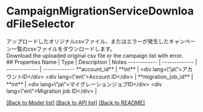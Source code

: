 # CampaignMigrationServiceDownloadFileSelector

<div lang=\"ja\">アップロードしたオリジナルcsvファイル、またはエラーが発生したキャンペーン一覧のcsvファイルをダウンロードします。</div> <div lang=\"en\">Download the uploaded original csv file or the campaign list with error.</div> 
## Properties
Name | Type | Description | Notes
------------ | ------------- | ------------- | -------------
**account_id** | **int** | &lt;div lang&#x3D;\&quot;ja\&quot;&gt;アカウントID&lt;/div&gt; &lt;div lang&#x3D;\&quot;en\&quot;&gt;Account ID&lt;/div&gt;  | 
**migration_job_id** | **int** | &lt;div lang&#x3D;\&quot;ja\&quot;&gt;マイグレーションジョブID&lt;/div&gt; &lt;div lang&#x3D;\&quot;en\&quot;&gt;Migration job ID&lt;/div&gt;  | 

[[Back to Model list]](../README.md#documentation-for-models) [[Back to API list]](../README.md#documentation-for-api-endpoints) [[Back to README]](../README.md)


